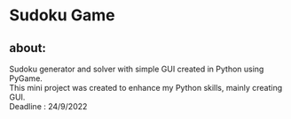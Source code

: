 # Sudoku Game

## about:
Sudoku generator and solver with simple GUI created in Python using PyGame.<br />
This mini project was created to enhance my Python skills, mainly creating GUI.<br />
Deadline :  24/9/2022

